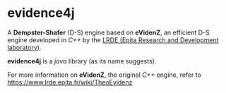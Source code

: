 # evidence4j
A **Dempster-Shafer** (D-S) engine based on **eVidenZ**, an efficient D-S engine developed in *C++* by the [LRDE (Epita Research and Development laboratory)](https://www.lrde.epita.fr).

**evidence4j** is a *java* library (as its name suggests).

For more information on **eVidenZ**, the original *C++* engine, refer to https://www.lrde.epita.fr/wiki/TheoEvidenz
